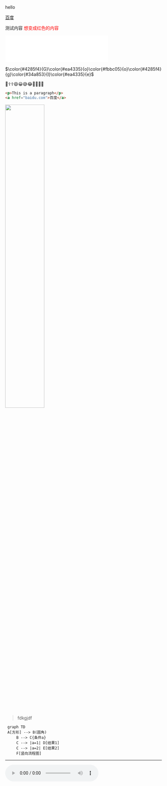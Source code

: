 hello



[百度](https://www.baidu.com/)

测试内容
<font color=red>想变成红色的内容</font>
<iframe frameborder="no" border="0" marginwidth="0" marginheight="0" width=330 height=86 src="//music.163.com/outchain/player?type=2&id=189315&auto=1&height=66"></iframe>

$\color{#4285f4}{G}\color{#ea4335}{o}\color{#fbbc05}{o}\color{#4285f4}{g}\color{#34a853}{l}\color{#ea4335}{e}$

💟☦️☦️😄😀😅😂🙂🐎🐎🐎

```html
<p>This is a paragraph</p>
<a href="baidu.com">百度</a>
```

<img src="http://static.runoob.com/images/runoob-logo.png" width="50%">

>fdkgjdf
>
>
```mermaid
 graph TD
 A[方形] --> B(圆角)
     B --> C{条件a}
     C --> |a=1| D[结果1]
     C --> |a=2| E[结果2]
     F[竖向流程图]
 ```
***
<audio controls="controls">
 <source src="https://auditprogram.oss-cn-beijing.aliyuncs.com/2021/5/4/vaiJN0J62P5dM0u.mp3?versionId=CAEQGBiBgMDLsILVyRciIGUzYjU1NjhmYTExNzQ1ZjNhYzllNDZlMWQ3NWY3ZmIy" type="audio/ogg" />
        歌曲
</audio>

